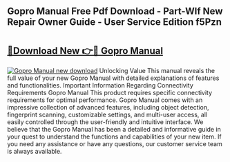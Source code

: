 ## Gopro Manual Free Pdf Download - Part-Wlf New Repair Owner Guide - User Service Edition f5Pzn

# <h2><a href="http://bc27556.oget.top/?id=Gopro+Manual">🔗Download New 👉🔴 Gopro Manual</a></h2>

[![Gopro Manual new download](https://i.imgur.com/5g1atiW.png)](http://bc27556.oget.top/?id=Gopro+Manual)
Unlocking Value This manual reveals the full value of your new Gopro Manual with detailed explanations of features and functionalities. Important Information Regarding Connectivity Requirements Gopro Manual This product requires specific connectivity requirements for optimal performance. Gopro Manual comes with an impressive collection of advanced features, including object detection, fingerprint scanning, customizable settings, and multi-user access, all easily controlled through the user-friendly and intuitive interface. We believe that the Gopro Manual has been a detailed and informative guide in your quest to understand the functions and capabilities of your new item. If you need any assistance or have any questions, our customer service team is always available.
